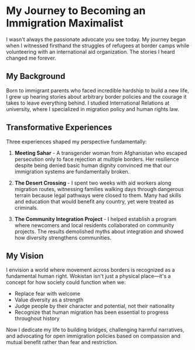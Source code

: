 # My Journey to Becoming an Immigration Maximalist

I wasn't always the passionate advocate you see today. My journey began when I witnessed firsthand the struggles of refugees at border camps while volunteering with an international aid organization. The stories I heard changed me forever.

## My Background

Born to immigrant parents who faced incredible hardship to build a new life, I grew up hearing stories about arbitrary border policies and the courage it takes to leave everything behind. I studied International Relations at university, where I specialized in migration policy and human rights law.

## Transformative Experiences

Three experiences shaped my perspective fundamentally:

1. **Meeting Sahar** - A transgender woman from Afghanistan who escaped persecution only to face rejection at multiple borders. Her resilience despite being denied basic human dignity convinced me that our immigration systems are fundamentally broken.

2. **The Desert Crossing** - I spent two weeks with aid workers along migration routes, witnessing families walking days through dangerous terrain because legal pathways were closed to them. Many had skills and education that would benefit any country, yet were treated as criminals.

3. **The Community Integration Project** - I helped establish a program where newcomers and local residents collaborated on community projects. The results demolished myths about integration and showed how diversity strengthens communities.

## My Vision

I envision a world where movement across borders is recognized as a fundamental human right. Wokistan isn't just a physical place—it's a concept for how society could function when we:

- Replace fear with welcome
- Value diversity as a strength 
- Judge people by their character and potential, not their nationality
- Recognize that human migration has been essential to progress throughout history

Now I dedicate my life to building bridges, challenging harmful narratives, and advocating for open immigration policies based on compassion and mutual benefit rather than fear and restriction. 